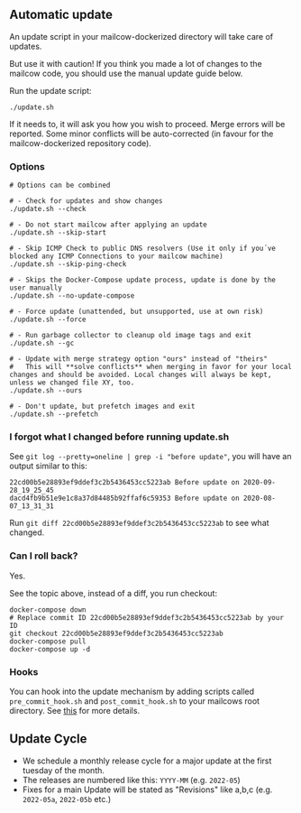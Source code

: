 ## Automatic update

An update script in your mailcow-dockerized directory will take care of updates.

But use it with caution! If you think you made a lot of changes to the mailcow code, you should use the manual update guide below.

Run the update script:
```
./update.sh
```

If it needs to, it will ask you how you wish to proceed.
Merge errors will be reported.
Some minor conflicts will be auto-corrected (in favour for the mailcow-dockerized repository code).

### Options

```
# Options can be combined

# - Check for updates and show changes
./update.sh --check

# - Do not start mailcow after applying an update
./update.sh --skip-start

# - Skip ICMP Check to public DNS resolvers (Use it only if you´ve blocked any ICMP Connections to your mailcow machine)
./update.sh --skip-ping-check

# - Skips the Docker-Compose update process, update is done by the user manually
./update.sh --no-update-compose

# - Force update (unattended, but unsupported, use at own risk)
./update.sh --force

# - Run garbage collector to cleanup old image tags and exit
./update.sh --gc

# - Update with merge strategy option "ours" instead of "theirs"
#   This will **solve conflicts** when merging in favor for your local changes and should be avoided. Local changes will always be kept, unless we changed file XY, too.
./update.sh --ours

# - Don't update, but prefetch images and exit
./update.sh --prefetch
```

### I forgot what I changed before running update.sh

See `git log --pretty=oneline | grep -i "before update"`, you will have an output similar to this:

```
22cd00b5e28893ef9ddef3c2b5436453cc5223ab Before update on 2020-09-28_19_25_45
dacd4fb9b51e9e1c8a37d84485b92ffaf6c59353 Before update on 2020-08-07_13_31_31
```

Run `git diff 22cd00b5e28893ef9ddef3c2b5436453cc5223ab` to see what changed.

### Can I roll back?

Yes.

See the topic above, instead of a diff, you run checkout:

```
docker-compose down
# Replace commit ID 22cd00b5e28893ef9ddef3c2b5436453cc5223ab by your ID
git checkout 22cd00b5e28893ef9ddef3c2b5436453cc5223ab
docker-compose pull
docker-compose up -d
```

### Hooks

You can hook into the update mechanism by adding scripts called `pre_commit_hook.sh` and `post_commit_hook.sh` to your mailcows root directory. See [this](../manual-guides/u_e-update-hooks.md) for more details.

## Update Cycle

- We schedule a monthly release cycle for a major update at the first tuesday of the month.
- The releases are numbered like this: `YYYY-MM` (e.g. `2022-05`)
- Fixes for a main Update will be stated as "Revisions" like a,b,c (e.g. `2022-05a`, `2022-05b` etc.)